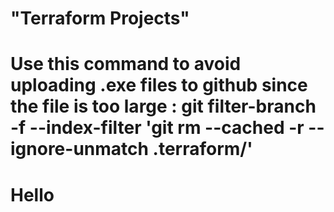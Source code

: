 # "Terraform Projects"

# Use this command to avoid uploading .exe files to github since the file is too large : git filter-branch -f --index-filter 'git rm --cached -r --ignore-unmatch .terraform/'

# Hello